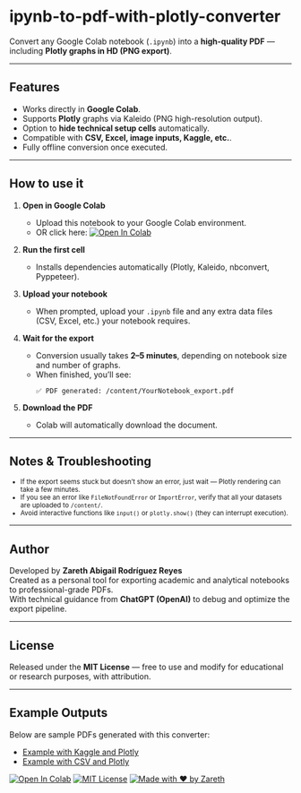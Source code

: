 # ipynb-to-pdf-with-plotly-converter
Convert any Google Colab notebook (`.ipynb`) into a **high-quality PDF** — including **Plotly graphs in HD (PNG export)**.  

---

## Features
- Works directly in **Google Colab**.
- Supports **Plotly** graphs via Kaleido (PNG high-resolution output).
- Option to **hide technical setup cells** automatically.
- Compatible with **CSV, Excel, image inputs, Kaggle, etc.**.
- Fully offline conversion once executed.

---

## How to use it

1. **Open in Google Colab**
   - Upload this notebook to your Google Colab environment.
   - OR click here:
[![Open In Colab](https://colab.research.google.com/assets/colab-badge.svg)](
https://colab.research.google.com/github/ZarethAbigail/ipynb-to-pdf-with-plotly-converter/blob/main/ipynb-to-pdf-with-plotly-converter.ipynb
)


2. **Run the first cell**
   - Installs dependencies automatically (Plotly, Kaleido, nbconvert, Pyppeteer).

3. **Upload your notebook**
   - When prompted, upload your `.ipynb` file and any extra data files (CSV, Excel, etc.) your notebook requires.

4. **Wait for the export**
   - Conversion usually takes **2–5 minutes**, depending on notebook size and number of graphs.
   - When finished, you’ll see:
     ```
     ✅ PDF generated: /content/YourNotebook_export.pdf
     ```

5. **Download the PDF**
   - Colab will automatically download the document.

---

## Notes & Troubleshooting
<small>

- If the export seems stuck but doesn’t show an error, just wait — Plotly rendering can take a few minutes.  
- If you see an error like `FileNotFoundError` or `ImportError`, verify that all your datasets are uploaded to `/content/`.  
- Avoid interactive functions like `input()` or `plotly.show()` (they can interrupt execution).

</small>

---

## Author

Developed by **Zareth Abigail Rodríguez Reyes**  
Created as a personal tool for exporting academic and analytical notebooks to professional-grade PDFs.  
With technical guidance from **ChatGPT (OpenAI)** to debug and optimize the export pipeline.

---

## License
Released under the **MIT License** — free to use and modify for educational or research purposes, with attribution.

---

## Example Outputs

Below are sample PDFs generated with this converter:

- [Example with Kaggle and Plotly](Example-with-kaggle-and-plotly.pdf)
- [Example with CSV and Plotly](Example-with-csv-and-plotly.pdf)

[![Open In Colab](https://colab.research.google.com/assets/colab-badge.svg)](
https://colab.research.google.com/github/ZarethAbigail/ipynb-to-pdf-with-plotly-converter/blob/main/ipynb-to-pdf-with-plotly-converter.ipynb)
[![MIT License](https://img.shields.io/badge/license-MIT-green.svg)](LICENSE)
[![Made with ❤️ by Zareth](https://img.shields.io/badge/Made%20with-%E2%9D%A4%EF%B8%8F%20by%20Zareth-blue)](https://www.linkedin.com/in/zarethabigailrdz/)


